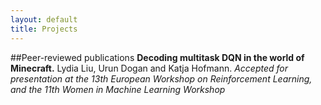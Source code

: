 ```yaml
---
layout: default
title: Projects
---
```


##Peer-reviewed publications
**Decoding multitask DQN in the world of Minecraft.** Lydia Liu, Urun Dogan and Katja Hofmann. 
*Accepted for presentation at the 13th European Workshop on Reinforcement Learning, and the 11th 
Women in Machine Learning Workshop*
